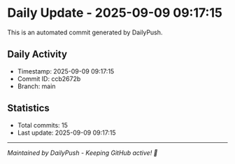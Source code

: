 # Daily Update - 2025-09-09 09:17:15

This is an automated commit generated by DailyPush.

## Daily Activity
- Timestamp: 2025-09-09 09:17:15
- Commit ID: ccb2672b
- Branch: main

## Statistics
- Total commits: 15
- Last update: 2025-09-09 09:17:15

---
*Maintained by DailyPush - Keeping GitHub active! 🚀*
